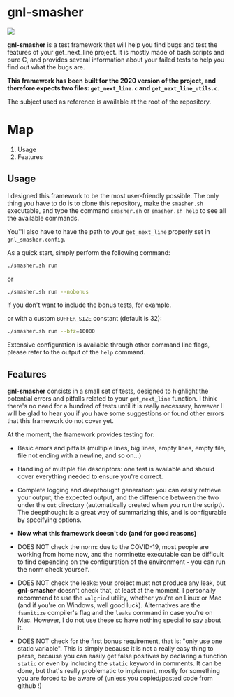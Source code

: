 # gnl-smasher
![](https://i.imgur.com/0UWAtlh.png)


**gnl-smasher** is a test framework that will help you find bugs and test the features of your get_next_line project. It is mostly made of bash scripts and pure C, and provides several information about your failed tests to help you find out what the bugs are.


**This framework has been built for the 2020 version of the project, and therefore expects two files: `get_next_line.c` and `get_next_line_utils.c`**.


The subject used as reference is available at the root of the repository.

# Map
1. Usage
2. Features

## Usage

I designed this framework to be the most user-friendly possible. The only thing you have to do is to clone this repository, make the `smasher.sh` executable, and type the command `smasher.sh` or `smasher.sh help` to see all the available commands.


You''ll also have to have the path to your `get_next_line` properly set in `gnl_smasher.config`.


As a quick start, simply perform the following command:
```bash
./smasher.sh run
```
or
```bash
./smasher.sh run --nobonus
```

if you don't want to include the bonus tests, for example.

or with a custom `BUFFER_SIZE` constant (default is 32):
```bash
./smasher.sh run --bfz=10000
```

Extensive configuration is available through other command line flags, please refer to the output of the `help` command.

## Features

**gnl-smasher** consists in a small set of tests, designed to highlight the potential errors and pitfalls related to your `get_next_line` function. I think there's no need for a hundred of tests until it is really necessary, however I will be glad to hear you if you have some suggestions or found other errors that this framework do not cover yet.


At the moment, the framework provides testing for:

- Basic errors and pitfalls (multiple lines, big lines, empty lines, empty file, file not ending with a newline, and so on...)
- Handling of multiple file descriptors: one test is available and should cover everything needed to ensure you're correct.
- Complete logging and deepthought generation: you can easily retrieve your output, the expected output, and the difference between the two under the `out` directory (automatically created when you run the script). The deepthought is a great way of summarizing this, and is configurable by specifying options.

- **Now what this framework doesn't do (and for good reasons)**

- DOES NOT check the norm: due to the COVID-19, most people are working from home now, and the norminette executable can be difficult to find depending on the configuration of the environment - you can run the norm check yourself.

- DOES NOT	check the leaks: your project must not produce any leak, but **gnl-smasher** doesn't check that, at least at the moment. I personally recommend to use the `valgrind` utility, whether you're on Linux or Mac (and if you're on Windows, well good luck). Alternatives are the `fsanitize` compiler's flag and the `leaks` command in case you're on Mac. However, I do not use these so have nothing special to say about it.

- DOES NOT check for the first bonus requirement, that is: "only use one static variable". This is simply because it is not a really easy thing to parse, because you can easily get false positives by declaring a function `static` or even by including the `static` keyword in comments. It can be done, but that's really problematic to implement, mostly for something you are forced to be aware of (unless you copied/pasted code from github !)
